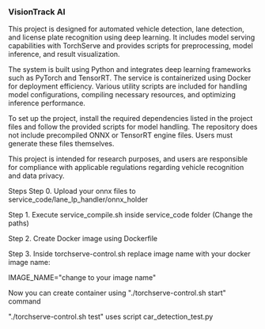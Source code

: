 ### VisionTrack AI

This project is designed for automated vehicle detection, lane detection, and license plate recognition using deep learning. It includes model serving capabilities with TorchServe and provides scripts for preprocessing, model inference, and result visualization.

The system is built using Python and integrates deep learning frameworks such as PyTorch and TensorRT. The service is containerized using Docker for deployment efficiency. Various utility scripts are included for handling model configurations, compiling necessary resources, and optimizing inference performance.

To set up the project, install the required dependencies listed in the project files and follow the provided scripts for model handling. The repository does not include precompiled ONNX or TensorRT engine files. Users must generate these files themselves.

This project is intended for research purposes, and users are responsible for compliance with applicable regulations regarding vehicle recognition and data privacy.

Steps
Step 0. Upload your onnx files to service_code/lane_lp_handler/onnx_holder

Step 1. Execute service_compile.sh inside service_code folder (Change the paths)

Step 2. Create Docker image using Dockerfile 

Step 3. Inside torchserve-control.sh replace image name with your docker image name:

IMAGE_NAME="change to your image name"

Now you can create container using "./torchserve-control.sh start" command 

"./torchserve-control.sh test" uses script car_detection_test.py 


